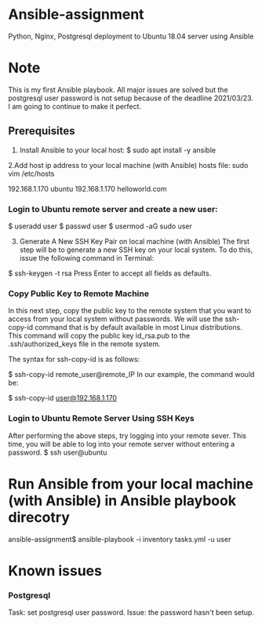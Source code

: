 # Ansible-assignment
Python, Nginx, Postgresql deployment to Ubuntu 18.04 server using Ansible 

# Note
This is my first Ansible playbook. All major issues are solved but the postgresql user password is not setup because of the deadline 2021/03/23.
I am going to continue to make it perfect.

## Prerequisites

1. Install Ansible to your local host:
$ sudo apt install -y ansible

2.Add host ip address to your local machine (with Ansible) hosts file:
sudo vim /etc/hosts

192.168.1.170   ubuntu
192.168.1.170   helloworld.com

### Login to Ubuntu remote server and create a new user:

$ useradd user
$ passwd user
$ usermod -aG sudo user

3. Generate A New SSH Key Pair on local machine (with Ansible)
The first step will be to generate a new SSH key on your local system. To do this, issue the following command in Terminal:

$ ssh-keygen -t rsa
Press Enter to accept all fields as defaults.

### Copy Public Key to Remote Machine
In this next step, copy the public key to the remote system that you want to access from your local system without passwords. We will use the ssh-copy-id command that is by default available in most Linux distributions. This command will copy the public key id_rsa.pub to the .ssh/authorized_keys file in the remote system.

The syntax for ssh-copy-id is as follows:

$ ssh-copy-id remote_user@remote_IP
In our example, the command would be:

$ ssh-copy-id user@192.168.1.170

### Login to Ubuntu Remote Server Using SSH Keys
After performing the above steps, try logging into your remote sever. This time, you will be able to log into your remote server without entering a password.
$ ssh user@ubuntu

# Run Ansible from your local machine (with Ansible) in Ansible playbook direcotry

ansible-assignment$ ansible-playbook -i inventory tasks.yml -u user

# Known issues
### Postgresql
Task: set postgresql user password.
Issue: the password hasn't been setup.
